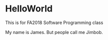 # HelloWorld
This is for FA2018 Software Programming class

My name is James. But people call me Jimbob.
